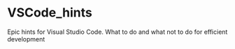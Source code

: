 # VSCode_hints
Epic hints for Visual Studio Code. What to do and what not to do for efficient development
